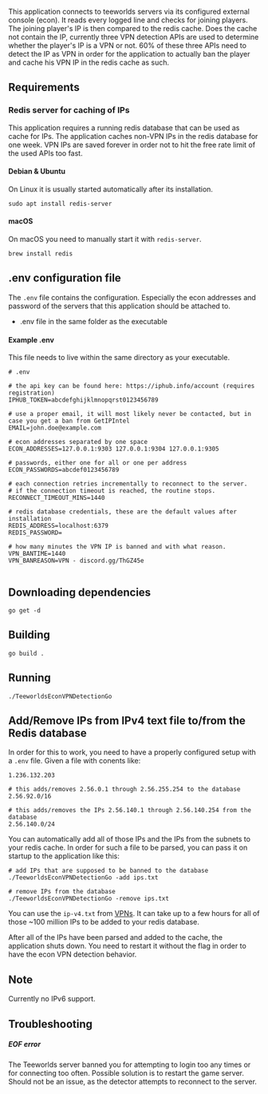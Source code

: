This application connects to teeworlds servers via its configured external console (econ).
It reads every logged line and checks for joining players.
The joining player's IP is then compared to the redis cache.
Does the cache not contain the IP, currently three VPN detection APIs are used to determine whether the player's IP is a VPN or not.
60% of these three APIs need to detect the IP as VPN in order for the application to actually ban the player and cache his VPN IP in the redis cache as such.

## Requirements

### Redis server for caching of IPs
This application requires a running redis database that can be used as cache for IPs.
The application caches non-VPN IPs in the redis database for one week.
VPN IPs are saved forever in order not to hit the free rate limit of the used APIs too fast.

#### Debian & Ubuntu
On Linux it is usually started automatically after its installation.

```
sudo apt install redis-server
```

#### macOS
On macOS you need to manually start it with `redis-server`.
```
brew install redis
```

## .env configuration file
The `.env` file contains the configuration.
Especially the econ addresses and password of the servers that this application should be attached to.

 - .env file in the same folder as the executable

#### Example .env
This file needs to live within the same directory as your executable.
```
# .env

# the api key can be found here: https://iphub.info/account (requires registration)
IPHUB_TOKEN=abcdefghijklmnopqrst0123456789

# use a proper email, it will most likely never be contacted, but in case you get a ban from GetIPIntel
EMAIL=john.doe@example.com

# econ addresses separated by one space
ECON_ADDRESSES=127.0.0.1:9303 127.0.0.1:9304 127.0.0.1:9305

# passwords, either one for all or one per address
ECON_PASSWORDS=abcdef0123456789

# each connection retries incrementally to reconnect to the server.
# if the connection timeout is reached, the routine stops.
RECONNECT_TIMEOUT_MINS=1440

# redis database credentials, these are the default values after installation
REDIS_ADDRESS=localhost:6379
REDIS_PASSWORD=

# how many minutes the VPN IP is banned and with what reason.
VPN_BANTIME=1440
VPN_BANREASON=VPN - discord.gg/ThGZ45e


```

## Downloading dependencies
```
go get -d
```

## Building
```
go build .
```

## Running
```
./TeeworldsEconVPNDetectionGo
```

## Add/Remove IPs from IPv4 text file to/from the Redis database
In order for this to work, you need to have a properly configured setup with a `.env` file.
Given a file with conents like:
```
1.236.132.203

# this adds/removes 2.56.0.1 through 2.56.255.254 to the database
2.56.92.0/16

# this adds/removes the IPs 2.56.140.1 through 2.56.140.254 from the database
2.56.140.0/24 
```
You can automatically add all of those IPs and the IPs from the subnets to your redis cache.
In order for such a file to be parsed, you can pass it on startup to the application like this:
```
# add IPs that are supposed to be banned to the database
./TeeworldsEconVPNDetectionGo -add ips.txt

# remove IPs from the database
./TeeworldsEconVPNDetectionGo -remove ips.txt 
```
You can use the `ip-v4.txt` from [VPNs](https://github.com/ejrv/VPNs).
It can take up to a few hours for all of those ~100 million IPs to be added to your redis database.

After all of the IPs have been parsed and added to the cache, the application shuts down.
You need to restart it without the flag in order to have the econ VPN detection behavior.

## Note
Currently no IPv6 support.


## Troubleshooting

##### EOF error
The Teeworlds server banned you for attempting to login too any times or for connecting too often.
Possible solution is to restart the game server. Should not be an issue, as the detector attempts to reconnect to the server.
